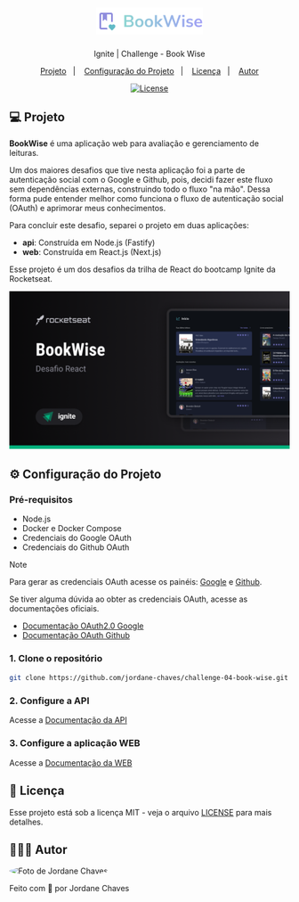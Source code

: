 <h1 align="center">
  <img
    src="./.github/logo.svg"
    alt="Book Wise"
    width="192px"
  />
</h1>

<p align="center">Ignite | Challenge - Book Wise</p>

<p align="center">
  <a href="#-projeto">Projeto</a>&nbsp;&nbsp;&nbsp;|&nbsp;&nbsp;&nbsp;
  <a href="#%EF%B8%8F-configura%C3%A7%C3%A3o-do-projeto">Configuração do Projeto</a>&nbsp;&nbsp;&nbsp;|&nbsp;&nbsp;&nbsp;
  <a href="#-licença">Licença</a>&nbsp;&nbsp;&nbsp;|&nbsp;&nbsp;&nbsp;
  <a href="#-autor">Autor</a>
</p>

<p align="center">
  <a href="https://github.com/jordane-chaves/challenge-04-book-wise/blob/main/LICENSE">
    <img alt="License" src="https://img.shields.io/static/v1?label=license&message=MIT&color=49AA26&labelColor=000000">
  </a>
</p>

## 💻 Projeto

**BookWise** é uma aplicação web para avaliação e gerenciamento de leituras.

Um dos maiores desafios que tive nesta aplicação foi a parte de autenticação social com o Google e Github, pois, decidi fazer este fluxo sem dependências externas, construindo todo o fluxo "na mão". Dessa forma pude entender melhor como funciona o fluxo de autenticação social (OAuth) e aprimorar meus conhecimentos.

Para concluir este desafio, separei o projeto em duas aplicações:
- **api**: Construída em Node.js (Fastify)
- **web**: Construída em React.js (Next.js)

Esse projeto é um dos desafios da trilha de React do bootcamp Ignite da Rocketseat.

<p align="center">
  <img alt="Visualização da aplicação" src="./.github/preview.png" />
</p>

## ⚙️ Configuração do Projeto

### Pré-requisitos

- Node.js
- Docker e Docker Compose
- Credenciais do Google OAuth
- Credenciais do Github OAuth

> [!NOTE]
> Para gerar as credenciais OAuth acesse os painéis: [Google](https://console.cloud.google.com/) e [Github](https://github.com/settings/developers).
> 
> Se tiver alguma dúvida ao obter as credenciais OAuth, acesse as documentações oficiais.
> - [Documentação OAuth2.0 Google](https://developers.google.com/identity/protocols/oauth2?hl=pt-br)
> - [Documentação OAuth Github](https://docs.github.com/en/apps/oauth-apps/building-oauth-apps/creating-an-oauth-app)

### 1. Clone o repositório

```bash
git clone https://github.com/jordane-chaves/challenge-04-book-wise.git
```

### 2. Configure a API

Acesse a [Documentação da API](https://github.com/jordane-chaves/challenge-04-book-wise/blob/main/api/README.md)

### 3. Configure a aplicação WEB

Acesse a [Documentação da WEB](https://github.com/jordane-chaves/challenge-04-book-wise/blob/main/web/README.md)

## 📝 Licença

Esse projeto está sob a licença MIT - veja o arquivo [LICENSE](https://github.com/jordane-chaves/challenge-04-book-wise/blob/main/LICENSE) para mais detalhes.

## 👨🏻‍💻 Autor

<img
  style="border-radius:50%;"
  src="https://avatars.githubusercontent.com/jordane-chaves"
  width="100px;"
  title="Foto de Jordane Chaves"
  alt="Foto de Jordane Chaves"
/>

Feito com 💜 por Jordane Chaves